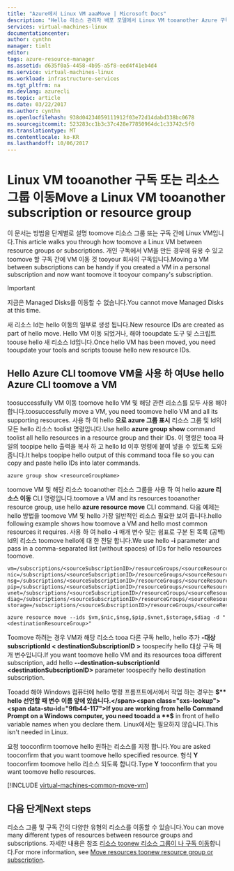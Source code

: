```yaml
---
title: "Azure에서 Linux VM aaaMove | Microsoft Docs"
description: "Hello 리소스 관리자 배포 모델에서 Linux VM tooanother Azure 구독 또는 리소스 그룹을 이동 합니다."
services: virtual-machines-linux
documentationcenter: 
author: cynthn
manager: timlt
editor: 
tags: azure-resource-manager
ms.assetid: d635f0a5-4458-4b95-a5f8-eed4f41eb4d4
ms.service: virtual-machines-linux
ms.workload: infrastructure-services
ms.tgt_pltfrm: na
ms.devlang: azurecli
ms.topic: article
ms.date: 03/22/2017
ms.author: cynthn
ms.openlocfilehash: 938d04234059111912f03e72d14dabd338bc0678
ms.sourcegitcommit: 523283cc1b3c37c428e77850964dc1c33742c5f0
ms.translationtype: MT
ms.contentlocale: ko-KR
ms.lasthandoff: 10/06/2017
---
```

# <a name="move-a-linux-vm-tooanother-subscription-or-resource-group"></a><span data-ttu-id="9fb44-103">Linux VM tooanother 구독 또는 리소스 그룹 이동</span><span class="sxs-lookup"><span data-stu-id="9fb44-103">Move a Linux VM tooanother subscription or resource group</span></span>
<span data-ttu-id="9fb44-104">이 문서는 방법을 단계별로 설명 toomove 리소스 그룹 또는 구독 간에 Linux VM입니다.</span><span class="sxs-lookup"><span data-stu-id="9fb44-104">This article walks you through how toomove a Linux VM between resource groups or subscriptions.</span></span> <span data-ttu-id="9fb44-105">개인 구독에서 VM을 만든 경우에 유용 수 있고 toomove 할 구독 간에 VM 이동 것 tooyour 회사의 구독입니다.</span><span class="sxs-lookup"><span data-stu-id="9fb44-105">Moving a VM between subscriptions can be handy if you created a VM in a personal subscription and now want toomove it tooyour company's subscription.</span></span>

> [!IMPORTANT]
><span data-ttu-id="9fb44-106">지금은 Managed Disks를 이동할 수 없습니다.</span><span class="sxs-lookup"><span data-stu-id="9fb44-106">You cannot move Managed Disks at this time.</span></span> 
>
><span data-ttu-id="9fb44-107">새 리소스 Id는 hello 이동의 일부로 생성 됩니다.</span><span class="sxs-lookup"><span data-stu-id="9fb44-107">New resource IDs are created as part of hello move.</span></span> <span data-ttu-id="9fb44-108">Hello VM 이동 되었거나, 해야 tooupdate 도구 및 스크립트 toouse hello 새 리소스 Id입니다.</span><span class="sxs-lookup"><span data-stu-id="9fb44-108">Once hello VM has been moved, you need tooupdate your tools and scripts toouse hello new resource IDs.</span></span> 
> 
> 

## <a name="use-hello-azure-cli-toomove-a-vm"></a><span data-ttu-id="9fb44-109">Hello Azure CLI toomove VM을 사용 하 여</span><span class="sxs-lookup"><span data-stu-id="9fb44-109">Use hello Azure CLI toomove a VM</span></span>
<span data-ttu-id="9fb44-110">toosuccessfully VM 이동 toomove hello VM 및 해당 관련 리소스를 모두 사용 해야 합니다.</span><span class="sxs-lookup"><span data-stu-id="9fb44-110">toosuccessfully move a VM, you need toomove hello VM and all its supporting resources.</span></span> <span data-ttu-id="9fb44-111">사용 하 여 hello **으로 azure 그룹 표시** 리소스 그룹 및 Id의 모든 hello 리소스 toolist 명령입니다.</span><span class="sxs-lookup"><span data-stu-id="9fb44-111">Use hello **azure group show** command toolist all hello resources in a resource group and their IDs.</span></span> <span data-ttu-id="9fb44-112">이 명령은 tooa 파일의 toopipe hello 출력을 복사 하 고 hello Id 이후 명령에 붙여 넣을 수 있도록 도와줍니다.</span><span class="sxs-lookup"><span data-stu-id="9fb44-112">It helps toopipe hello output of this command tooa file so you can copy and paste hello IDs into later commands.</span></span>

    azure group show <resourceGroupName>

<span data-ttu-id="9fb44-113">toomove VM 및 해당 리소스 tooanother 리소스 그룹을 사용 하 여 hello **azure 리소스 이동** CLI 명령입니다.</span><span class="sxs-lookup"><span data-stu-id="9fb44-113">toomove a VM and its resources tooanother resource group, use hello **azure resource move** CLI command.</span></span> <span data-ttu-id="9fb44-114">다음 예제는 hello 방법을 toomove VM 및 hello 가장 일반적인 리소스 필요한 보여 줍니다.</span><span class="sxs-lookup"><span data-stu-id="9fb44-114">hello following example shows how toomove a VM and hello most common resources it requires.</span></span> <span data-ttu-id="9fb44-115">사용 하 여 hello **-i** 매개 변수 및는 쉼표로 구분 된 목록 (공백) Id의 리소스 toomove hello에 대 한 전달 합니다.</span><span class="sxs-lookup"><span data-stu-id="9fb44-115">We use hello **-i** parameter and pass in a comma-separated list (without spaces) of IDs for hello resources toomove.</span></span>

    vm=/subscriptions/<sourceSubscriptionID>/resourceGroups/<sourceResourceGroup>/providers/Microsoft.Compute/virtualMachines/<vmName>
    nic=/subscriptions/<sourceSubscriptionID>/resourceGroups/<sourceResourceGroup>/providers/Microsoft.Network/networkInterfaces/<nicName>
    nsg=/subscriptions/<sourceSubscriptionID>/resourceGroups/<sourceResourceGroup>/providers/Microsoft.Network/networkSecurityGroups/<nsgName>
    pip=/subscriptions/<sourceSubscriptionID>/resourceGroups/<sourceResourceGroup>/providers/Microsoft.Network/publicIPAddresses/<publicIPName>
    vnet=/subscriptions/<sourceSubscriptionID>/resourceGroups/<sourceResourceGroup>/providers/Microsoft.Network/virtualNetworks/<vnetName>
    diag=/subscriptions/<sourceSubscriptionID>/resourceGroups/<sourceResourceGroup>/providers/Microsoft.Storage/storageAccounts/<diagnosticStorageAccountName>
    storage=/subscriptions/<sourceSubscriptionID>/resourceGroups/<sourceResourceGroup>/providers/Microsoft.Storage/storageAccounts/<storageAcountName>      

    azure resource move --ids $vm,$nic,$nsg,$pip,$vnet,$storage,$diag -d "<destinationResourceGroup>"

<span data-ttu-id="9fb44-116">Toomove 하려는 경우 VM과 해당 리소스 tooa 다른 구독 hello, hello 추가 **-대상 subscriptionId &#60; destinationSubscriptionID &#62;** toospecify hello 대상 구독 매개 변수입니다.</span><span class="sxs-lookup"><span data-stu-id="9fb44-116">If you want toomove hello VM and its resources tooa different subscription, add hello **--destination-subscriptionId &#60;destinationSubscriptionID&#62;** parameter toospecify hello destination subscription.</span></span>

<span data-ttu-id="9fb44-117">Tooadd 해야 Windows 컴퓨터에 hello 명령 프롬프트에서에서 작업 하는 경우는  **$**  hello 선언할 때 변수 이름 앞에 있습니다.</span><span class="sxs-lookup"><span data-stu-id="9fb44-117">If you are working from hello Command Prompt on a Windows computer, you need tooadd a **$** in front of hello variable names when you declare them.</span></span> <span data-ttu-id="9fb44-118">Linux에서는 필요하지 않습니다.</span><span class="sxs-lookup"><span data-stu-id="9fb44-118">This isn't needed in Linux.</span></span>

<span data-ttu-id="9fb44-119">요청 tooconfirm toomove hello 원하는 리소스를 지정 합니다.</span><span class="sxs-lookup"><span data-stu-id="9fb44-119">You are asked tooconfirm that you want toomove hello specified resource.</span></span> <span data-ttu-id="9fb44-120">형식 **Y** tooconfirm toomove hello 리소스 되도록 합니다.</span><span class="sxs-lookup"><span data-stu-id="9fb44-120">Type **Y** tooconfirm that you want toomove hello resources.</span></span>

[!INCLUDE [virtual-machines-common-move-vm](../../../includes/virtual-machines-common-move-vm.md)]

## <a name="next-steps"></a><span data-ttu-id="9fb44-121">다음 단계</span><span class="sxs-lookup"><span data-stu-id="9fb44-121">Next steps</span></span>
<span data-ttu-id="9fb44-122">리소스 그룹 및 구독 간의 다양한 유형의 리소스를 이동할 수 있습니다.</span><span class="sxs-lookup"><span data-stu-id="9fb44-122">You can move many different types of resources between resource groups and subscriptions.</span></span> <span data-ttu-id="9fb44-123">자세한 내용은 참조 [리소스 toonew 리소스 그룹이 나 구독 이동](../../resource-group-move-resources.md)합니다.</span><span class="sxs-lookup"><span data-stu-id="9fb44-123">For more information, see [Move resources toonew resource group or subscription](../../resource-group-move-resources.md).</span></span>    

